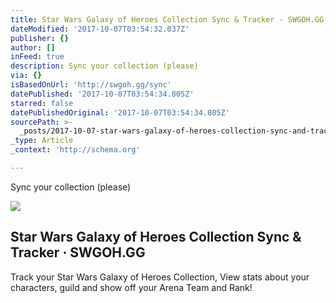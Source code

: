 ```yaml
---
title: Star Wars Galaxy of Heroes Collection Sync & Tracker · SWGOH.GG
dateModified: '2017-10-07T03:54:32.037Z'
publisher: {}
author: []
inFeed: true
description: Sync your collection (please)
via: {}
isBasedOnUrl: 'http://swgoh.gg/sync'
datePublished: '2017-10-07T03:54:34.805Z'
starred: false
datePublishedOriginal: '2017-10-07T03:54:34.805Z'
sourcePath: >-
  _posts/2017-10-07-star-wars-galaxy-of-heroes-collection-sync-and-tracker-swgoh.md
_type: Article
_context: 'http://schema.org'

---
```

Sync your collection (please)

<article style=""><img src="https://imgflo.herokuapp.com/graph/2b2431f8e7ba7b0/1e9e9280a58f7023e4ae8de618f922d0/croprotate.png?cropheight=400&amp;cropwidth=344&amp;degrees=0&amp;input=https%3A%2F%2Fswgoh.gg%2Fstatic%2Flogos%2Fswgohgg-logo-twitter-profile.png&amp;x=29&amp;y=0" /><h1>Star Wars Galaxy of Heroes Collection Sync &amp; Tracker · SWGOH.GG</h1><p>Track your Star Wars Galaxy of Heroes Collection, View stats about your characters, guild and show off your Arena Team and Rank!</p></article>